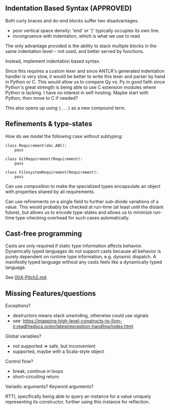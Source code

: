 ## Indentation Based Syntax (APPROVED)

Both curly braces and do-end blocks suffer two disadvantages:
- poor vertical space density: 'end' or '}' typically occupies its own line.
- incongruence with indentation, which is what we use to read

The only advantage provided is the ability to stack multiple blocks in
the same indentation level-- not used, and better served by functions.

Instead, implement indentation based syntax.

Since this requires a custom lexer and since ANTLR's generated indentation
handler is very slow, it would be better to write this lexer and parser by
hand in Python or C. This would allow us to compare Qy vs. Py in good faith 
since Python's great strength is being able to use C extension modules where Python is lacking. I have no interest in self-hosting. Maybe start with 
Python, then move to C if needed? 

This also opens up using `{...}` as a new compound term.

## Refinements & type-states

How do we model the following case without subtyping:

```
class Requirement(abc.ABC):
    pass

class GitRequirement(Requirement):
    pass

class FilesystemRequirement(Requirement):
    pass
```

Can use composition to make the specialized types encapsulate an object with
properties shared by all requirements.

Can use refinements on a single field to further sub-divide variations of a
value. This would probably be checked at run-time (at least until the 
distant future), but allows us to encode type-states and allows us to 
minimize run-time type-checking overhead for such cases automatically.

## Cast-free programming

Casts are only required if static type information affects behavior.
Dynamically typed languages do not support casts because all behavior is 
purely dependent on runtime type information, e.g. dynamic dispatch.
A manifestly typed language without any casts feels like a dynamically typed
language.

See [004-Pitch2.md](./004-Pitch2.md).

## Missing Features/questions

Exceptions?
- destructors means stack unwinding, otherwise could use signals
- see: https://mapping-high-level-constructs-to-llvm-ir.readthedocs.io/en/latest/exception-handling/index.html

Global variables?
- not supported => safe, but inconvenient
- supported, maybe with a Scala-style object

Control flow?
- break, continue in loops
- short-circuiting return

Variadic arguments? Keyword arguments?

RTTI, specifically being able to query an instance for a value uniquely 
representing its constructor, further using this instance for reflection.
